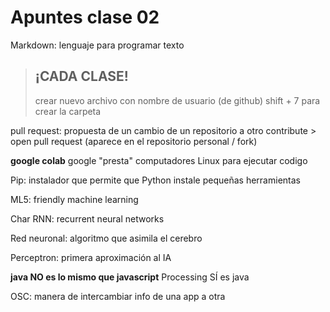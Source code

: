 # Apuntes clase 02

Markdown: lenguaje para programar texto

> ## ¡CADA CLASE!
> crear nuevo archivo con nombre de usuario (de github)
> shift + 7 para crear la carpeta

pull request: propuesta de un cambio de un repositorio a otro
contribute > open pull request (aparece en el repositorio personal / fork)

**google colab** google "presta" computadores Linux para ejecutar codigo

Pip: instalador que permite que Python instale pequeñas herramientas

ML5: friendly machine learning

Char RNN: recurrent neural networks

Red neuronal: algoritmo que asimila el cerebro

Perceptron: primera aproximación al IA

**java NO es lo mismo que javascript**
Processing SÍ es java

OSC: manera de intercambiar info de una app a otra
